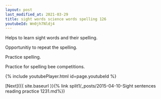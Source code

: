 ```yaml
---
layout: post
last_modified_at: 2021-03-29
title: sight words science words spelling 126
youtubeId: Wn0jh7Nldj4
---
```

 
 
Helps to learn sight words and their spelling.

Opportunitiy to repeat the spelling. 

Practice spelling. 
 
Practice for spelling bee competitions. 
 
{% include youtubePlayer.html id=page.youtubeId %}
 
 

[Next]({{ site.baseurl }}{% link  split1/_posts/2015-04-10-Sight sentences reading practice 1231.md%})
 
